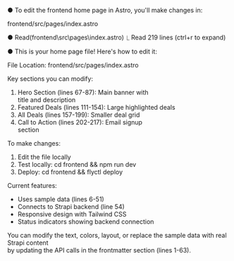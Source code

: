 ● To edit the frontend home page in Astro, you'll
  make changes in:

  frontend/src/pages/index.astro

● Read(frontend\src\pages\index.astro)
  ⎿  Read 219 lines (ctrl+r to expand)

● This is your home page file! Here's how to edit
  it:

  File Location: frontend/src/pages/index.astro

  Key sections you can modify:

  1. Hero Section (lines 67-87): Main banner with       
  title and description
  2. Featured Deals (lines 111-154): Large
  highlighted deals
  3. All Deals (lines 157-199): Smaller deal grid       
  4. Call to Action (lines 202-217): Email signup       
  section

  To make changes:
  1. Edit the file locally
  2. Test locally: cd frontend && npm run dev
  3. Deploy: cd frontend && flyctl deploy

  Current features:
  - Uses sample data (lines 6-51)
  - Connects to Strapi backend (line 54)
  - Responsive design with Tailwind CSS
  - Status indicators showing backend connection        

  You can modify the text, colors, layout, or
  replace the sample data with real Strapi content      
  by updating the API calls in the frontmatter
  section (lines 1-63).
